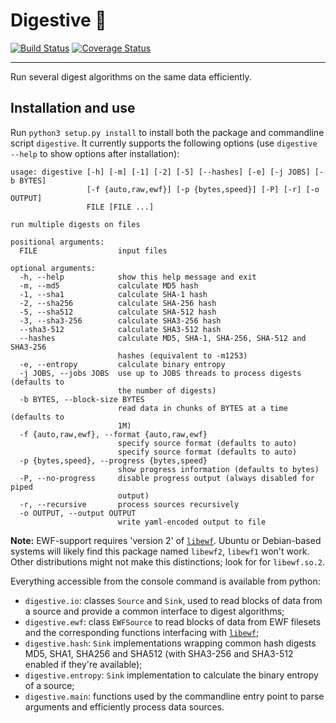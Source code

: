 Digestive :cookie:
==================

[![Build Status](http://img.shields.io/travis/akaIDIOT/Digestive/master.svg?style=flat)](https://travis-ci.org/akaIDIOT/Digestive)
[![Coverage Status](https://img.shields.io/coveralls/akaIDIOT/Digestive/master.svg?style=flat)](https://coveralls.io/r/akaIDIOT/Digestive)

----

Run several digest algorithms on the same data efficiently.

Installation and use
--------------------

Run `python3 setup.py install` to install both the package and commandline script `digestive`.
It currently supports the following options (use `digestive --help` to show options after installation):

    usage: digestive [-h] [-m] [-1] [-2] [-5] [--hashes] [-e] [-j JOBS] [-b BYTES]
                     [-f {auto,raw,ewf}] [-p {bytes,speed}] [-P] [-r] [-o OUTPUT]
                     FILE [FILE ...]
    
    run multiple digests on files
    
    positional arguments:
      FILE                  input files
    
    optional arguments:
      -h, --help            show this help message and exit
      -m, --md5             calculate MD5 hash
      -1, --sha1            calculate SHA-1 hash
      -2, --sha256          calculate SHA-256 hash
      -5, --sha512          calculate SHA-512 hash
      -3, --sha3-256        calculate SHA3-256 hash
      --sha3-512            calculate SHA3-512 hash
      --hashes              calculate MD5, SHA-1, SHA-256, SHA-512 and SHA3-256
                            hashes (equivalent to -m1253)
      -e, --entropy         calculate binary entropy
      -j JOBS, --jobs JOBS  use up to JOBS threads to process digests (defaults to
                            the number of digests)
      -b BYTES, --block-size BYTES
                            read data in chunks of BYTES at a time (defaults to
                            1M)
      -f {auto,raw,ewf}, --format {auto,raw,ewf}
                            specify source format (defaults to auto)
                            specify source format (defaults to auto)
      -p {bytes,speed}, --progress {bytes,speed}
                            show progress information (defaults to bytes)
      -P, --no-progress     disable progress output (always disabled for piped
                            output)
      -r, --recursive       process sources recursively
      -o OUTPUT, --output OUTPUT
                            write yaml-encoded output to file

**Note:** EWF-support requires 'version 2' of [`libewf`](https://github.com/libyal/libewf).
Ubuntu or Debian-based systems will likely find this package named `libewf2`, `libewf1` won't work.
Other distributions might not make this distinctions; look for for `libewf.so.2`.

Everything accessible from the console command is available from python:

- `digestive.io`: classes `Source` and `Sink`, used to read blocks of data from a source and provide a common interface to digest algorithms;
- `digestive.ewf`: class `EWFSource` to read blocks of data from EWF filesets and the corresponding functions interfacing with [`libewf`](https://github.com/libyal/libewf);
- `digestive.hash`: `Sink` implementations wrapping common hash digests MD5, SHA1, SHA256 and SHA512 (with SHA3-256 and SHA3-512 enabled if they're available);
- `digestive.entropy`: `Sink` implementation to calculate the binary entropy of a source;
- `digestive.main`: functions used by the commandline entry point to parse arguments and efficiently process data sources.

